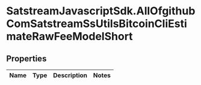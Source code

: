 # SatstreamJavascriptSdk.AllOfgithubComSatstreamSsUtilsBitcoinCliEstimateRawFeeModelShort

## Properties
Name | Type | Description | Notes
------------ | ------------- | ------------- | -------------
